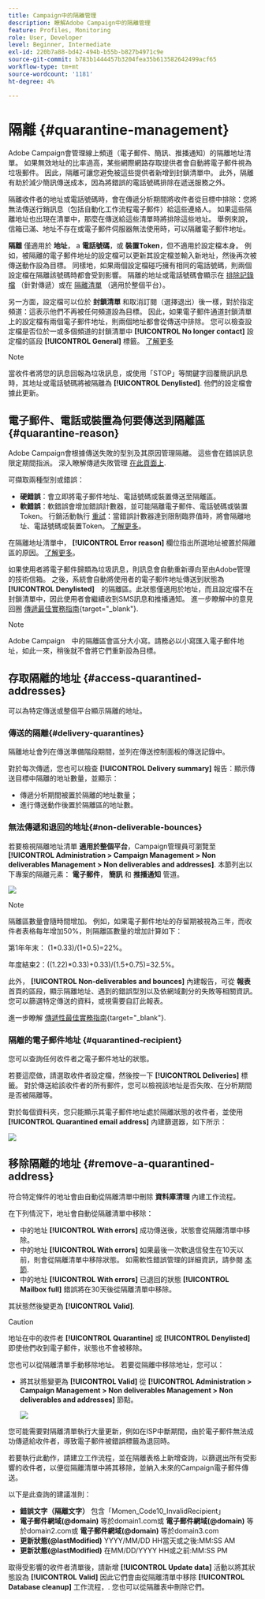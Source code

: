```yaml
---
title: Campaign中的隔離管理
description: 瞭解Adobe Campaign中的隔離管理
feature: Profiles, Monitoring
role: User, Developer
level: Beginner, Intermediate
exl-id: 220b7a88-bd42-494b-b55b-b827b4971c9e
source-git-commit: b783b1444457b3204fea35b613582642499acf65
workflow-type: tm+mt
source-wordcount: '1181'
ht-degree: 4%

---
```


# 隔離 {#quarantine-management}

Adobe Campaign會管理線上頻道（電子郵件、簡訊、推播通知）的隔離地址清單。 如果無效地址的比率過高，某些網際網路存取提供者會自動將電子郵件視為垃圾郵件。 因此，隔離可讓您避免被這些提供者新增到封鎖清單中。 此外，隔離有助於減少簡訊傳送成本，因為將錯誤的電話號碼排除在遞送服務之外。

隔離收件者的地址或電話號碼時，會在傳遞分析期間將收件者從目標中排除：您將無法傳送行銷訊息（包括自動化工作流程電子郵件）給這些連絡人。 如果這些隔離地址也出現在清單中，那麼在傳送給這些清單時將排除這些地址。 舉例來說，信箱已滿、地址不存在或電子郵件伺服器無法使用時，可以隔離電子郵件地址。

<!--For more on best practices to secure and optimize your deliveries, refer to [this page](delivery-best-practices.md).-->

**隔離** 僅適用於 **地址**， a **電話號碼**，或 **裝置Token**，但不適用於設定檔本身。 例如，被隔離的電子郵件地址的設定檔可以更新其設定檔並輸入新地址，然後再次被傳送動作設為目標。 同樣地，如果兩個設定檔碰巧擁有相同的電話號碼，則兩個設定檔在隔離該號碼時都會受到影響。 隔離的地址或電話號碼會顯示在 [排除記錄檔](#delivery-quarantines) （針對傳遞）或在 [隔離清單](#non-deliverable-bounces) （適用於整個平台）。

另一方面，設定檔可以位於 **封鎖清單** 和取消訂閱（選擇退出）後一樣，對於指定頻道：這表示他們不再被任何頻道設為目標。 因此，如果電子郵件通道封鎖清單上的設定檔有兩個電子郵件地址，則兩個地址都會從傳送中排除。 您可以檢查設定檔是否位於一或多個頻道的封鎖清單中 **[!UICONTROL No longer contact]** 設定檔的區段 **[!UICONTROL General]** 標籤。 [了解更多](../audiences/view-profiles.md)

>[!NOTE]
>
>當收件者將您的訊息回報為垃圾訊息，或使用「STOP」等關鍵字回覆簡訊訊息時，其地址或電話號碼將被隔離為 **[!UICONTROL Denylisted]**. 他們的設定檔會據此更新。

<!--For the email channel, email addresses are quarantined. For the mobile app channel, device tokens are quarantined. For the SMS channel, phone numbers are quarantined.?-->

## 電子郵件、電話或裝置為何要傳送到隔離區 {#quarantine-reason}

Adobe Campaign會根據傳送失敗的型別及其原因管理隔離。 這些會在錯誤訊息限定期間指派。 深入瞭解傳遞失敗管理 [在此頁面上](delivery-failures.md).

可擷取兩種型別或錯誤：

* **硬錯誤**：會立即將電子郵件地址、電話號碼或裝置傳送至隔離區。
* **軟錯誤**：軟錯誤會增加錯誤計數器，並可能隔離電子郵件、電話號碼或裝置Token。 行銷活動執行 [重試](delivery-failures.md#retries)：當錯誤計數器達到限制臨界值時，將會隔離地址、電話號碼或裝置Token。 [了解更多](delivery-failures.md#retries)。

在隔離地址清單中， **[!UICONTROL Error reason]** 欄位指出所選地址被置於隔離區的原因。 [了解更多](#identifying-quarantined-addresses-for-the-entire-platform)。


如果使用者將電子郵件歸類為垃圾訊息，則訊息會自動重新導向至由Adobe管理的技術信箱。 之後，系統會自動將使用者的電子郵件地址傳送到狀態為　**[!UICONTROL Denylisted]**　的隔離區。此狀態僅適用於地址，而且設定檔不在封鎖清單中，因此使用者會繼續收到SMS訊息和推播通知。 進一步瞭解中的意見回圈 [傳遞最佳實務指南](https://experienceleague.adobe.com/docs/deliverability-learn/deliverability-best-practice-guide/transition-process/infrastructure.html#feedback-loops){target="_blank"}.

>[!NOTE]
>
>Adobe Campaign　中的隔離區會區分大小寫。請務必以小寫匯入電子郵件地址，如此一來，稍後就不會將它們重新設為目標。

## 存取隔離的地址 {#access-quarantined-addresses}

可以為特定傳送或整個平台顯示隔離的地址。

### 傳送的隔離{#delivery-quarantines}

隔離地址會列在傳送準備階段期間，並列在傳送控制面板的傳送記錄中。

對於每次傳遞，您也可以檢查 **[!UICONTROL Delivery summary]** 報告：顯示傳送目標中隔離的地址數量，並顯示：

* 傳遞分析期間被置於隔離的地址數量；
* 進行傳送動作後置於隔離區的地址數。

### 無法傳遞和退回的地址{#non-deliverable-bounces}

若要檢視隔離地址清單 **適用於整個平台**，Campaign管理員可瀏覽至  **[!UICONTROL Administration > Campaign Management > Non deliverables Management > Non deliverables and addresses]**. 本節列出以下專案的隔離元素： **電子郵件**， **簡訊** 和 **推播通知** 管道。

![](assets/tech-quarantine.png)

>[!NOTE]
>
>隔離區數量會隨時間增加。 例如，如果電子郵件地址的存留期被視為三年，而收件者表格每年增加50%，則隔離區數量的增加計算如下：
>
>第1年年末： (1&#42;0.33)/(1+0.5)=22%。
>
>年度結束2：((1.22)&#42;0.33)+0.33)/(1.5+0.75)=32.5%。

此外， **[!UICONTROL Non-deliverables and bounces]** 內建報告，可從 **報表** 首頁的區段，顯示隔離地址、遇到的錯誤型別以及依網域劃分的失敗等相關資訊。 您可以篩選特定傳送的資料，或視需要自訂此報表。

進一步瞭解 [傳遞性最佳實務指南](https://experienceleague.adobe.com/docs/deliverability-learn/deliverability-best-practice-guide/metrics-for-deliverability/bounces.html){target="_blank"}.

### 隔離的電子郵件地址 {#quarantined-recipient}

您可以查詢任何收件者之電子郵件地址的狀態。

若要這麼做，請選取收件者設定檔，然後按一下 **[!UICONTROL Deliveries]** 標籤。 對於傳送給該收件者的所有郵件，您可以檢視該地址是否失敗、在分析期間是否被隔離等。

對於每個資料夾，您只能顯示其電子郵件地址處於隔離狀態的收件者，並使用 **[!UICONTROL Quarantined email address]** 內建篩選器，如下所示：

![](assets/quarantine-filter.png)


## 移除隔離的地址 {#remove-a-quarantined-address}

符合特定條件的地址會由自動從隔離清單中刪除 **資料庫清理** 內建工作流程。

在下列情況下，地址會自動從隔離清單中移除：

* 中的地址 **[!UICONTROL With errors]** 成功傳送後，狀態會從隔離清單中移除。
* 中的地址 **[!UICONTROL With errors]** 如果最後一次軟退信發生在10天以前，則會從隔離清單中移除狀態。 如需軟性錯誤管理的詳細資訊，請參閱 [本節](#soft-error-management).
* 中的地址 **[!UICONTROL With errors]** 已退回的狀態 **[!UICONTROL Mailbox full]** 錯誤將在30天後從隔離清單中移除。

其狀態然後變更為 **[!UICONTROL Valid]**.

>[!CAUTION]
>
>地址在中的收件者 **[!UICONTROL Quarantine]** 或 **[!UICONTROL Denylisted]** 即使他們收到電子郵件，狀態也不會被移除。

您也可以從隔離清單手動移除地址。 若要從隔離中移除地址，您可以：

* 將其狀態變更為 **[!UICONTROL Valid]** 從 **[!UICONTROL Administration > Campaign Management > Non deliverables Management > Non deliverables and addresses]** 節點。

  ![](assets/tech-quarantine-status.png)

您可能需要對隔離清單執行大量更新，例如在ISP中斷期間，由於電子郵件無法成功傳遞給收件者，導致電子郵件被錯誤標籤為退回時。

若要執行此動作，請建立工作流程，並在隔離表格上新增查詢，以篩選出所有受影響的收件者，以便從隔離清單中將其移除，並納入未來的Campaign電子郵件傳送。

以下是此查詢的建議准則：

* **錯誤文字（隔離文字）** 包含「Momen_Code10_InvalidRecipient」
* **電子郵件網域(@domain)** 等於domain1.com或 **電子郵件網域(@domain)** 等於domain2.com或 **電子郵件網域(@domain)** 等於domain3.com
* **更新狀態(@lastModified)** YYYY/MM/DD HH當天或之後:MM:SS AM
* **更新狀態(@lastModified)** 在MM/DD/YYYY HH或之前:MM:SS PM

取得受影響的收件者清單後，請新增 **[!UICONTROL Update data]** 活動以將其狀態設為 **[!UICONTROL Valid]** 因此它們會由從隔離清單中移除 **[!UICONTROL Database cleanup]** 工作流程，. 您也可以從隔離表中刪除它們。

